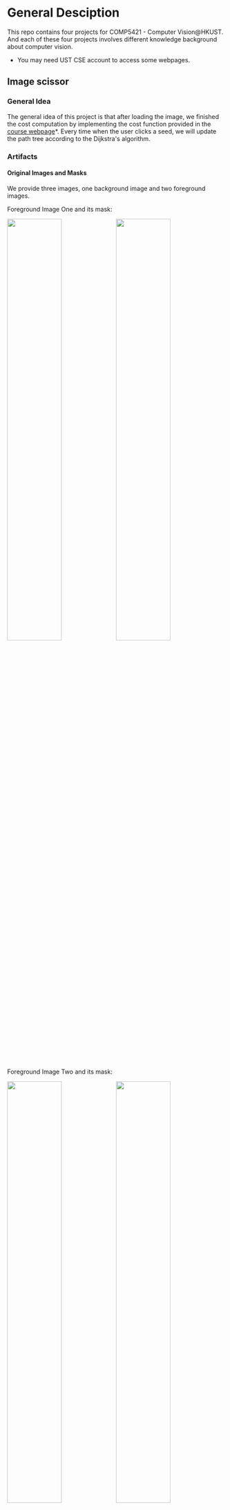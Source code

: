 # General Desciption

This repo contains four projects for COMP5421 - Computer Vision@HKUST. And each of these four projects involves different knowledge background about computer vision.

* You may need UST CSE account to access some webpages.

## Image scissor

### General Idea

The general idea of this project is that after loading the image, we finished the cost computation by implementing the cost function provided in the [course webpage](https://course.cse.ust.hk/comp5421/Password_Only/projects/iscissor/index.html)*. Every time when the user clicks a seed, we will update the path tree according to the Dijkstra's algorithm.

### Artifacts

#### Original Images and Masks

We provide three images, one background image and two foreground images.

Foreground Image One and its mask:

<img src = "./iScissor/artifact/girl.jpg" width = "50%" height = "50%"><img src = "./iScissor/artifact/girl_mask.png" width = "50%" height = "50%">

Foreground Image Two and its mask:

<img src = "./iScissor/artifact/sf.jpg" width = "50%" height = "50%"><img src = "./iScissor/artifact/sf_mask.png" width = "50%" height = "50%">

Background image:

<img src = "./iScissor/artifact/hkust.jpg" width = "50%" height = "50%">

#### Results

The result is cool!!!

<img src = "./iScissor/artifact/artifact.jpg" width = "50%" height = "50%">


### Bonus

We implemented two ```whistles``` for this project.

- SnapSeed

To snap the first seed near the edge, we find the nearest neighbor of the seed on the edge after the user clicks the first seed. We used ```CV::Canny``` to get the edge and then use ```L2 distance``` to meansure the space similarity. Update the position of the first seed each time when finding out a optimal point.

- Blurring

We include two gaussiFor blurring effect, and we use opencv Guassian filter. We adjust the Guassian filter kernel size and standard deviation to achieve different level of blurring effect. After opening the image, we could add this blurring effect using the interface of our IScissor.
	```Tool -> Gaussian 3*3```
    ```Tool -> Gaussian 5*5```
After click on these two buttons, the image will be blurred. We provide a sample with our school HKUST. You can see that different level of blurring effect has been achieved. Comparing two filters, we could see that larger kernel size induces stronger blurring effect. See pics.an blurring filters in the projects such that the user could apply anyone of them to compare the difference before and after blurring. ***Also we notice that if the blurring effect gets stronger, the cost gets lower.***

- Orignal Pic and its cost graph:

<img src = "./iScissor/blur/school.jpg" width = "50%" height = "50%"><img src = "./iScissor/blur/school_costgraph.png" width = "50%" height = "50%">

- Blurring with 3*3 gaussian filters

<img src = "./iScissor/blur/school_blur3.png" width = "50%" height = "50%"><img src = "./iScissor/blur/school_blur3_costgraph.png" width = "50%" height = "50%">

- Blurring with 5*5 gaussian filters


<img src = "./iScissor/blur/school_blur5.png" width = "50%" height = "50%"><img src = "./iScissor/blur/school_blur5_costgraph.png" width = "50%" height = "50%">

## Face detection
The course project of COMP5421 Computer Vision

### General Idea
The task given by this assignment is to implement a multi-scale sliding window face detector based on concepts presented in Dalal-Triggs 2005 and Viola-Jones 2001. The algorithm will be evaluated using a common benchmark for face detection (Caltech).

### Methodology

1. Use HOG descriptor to genearte positive face images with cell size 3
2. Horizontally flip face images, contrast original face images with darker faces images( img*0.8 ), use HOG descriptor to generate postive images from these images and add these images into the postive face samples
3. Use HOG descriptor to generate negative cropped images (50000 images) from the database
4. Train the linear SVM Classifier
5. For each test image, for each position at each scale in the image, create a window and run the classifier to determine whether or not there is a face at that location
6. Step 5 will result in many overlapping bounding boxes for the the same face, which must then be combined or suppressed into one final bounding box (non maximum suppression).

### Experiments and Results
We conducted several experiments to indentify the best approach to detect the face.

1. Cell Size 6, flip and contrast the faces, without hard negative mining

<img src = "./Face Detection/img/01_1.png" width = "33%" height = "33%"><img src = "./Face Detection/img/01_2.png" width = "33%" height = "33%"><img src = "./Face Detection/img/01_3.png" width = "33%" height = "33%">
++**The average accuracy is 0.840, and it is very quick.**++

2. Cell Size 3, flip and contrast the faces, without hard negative mining

<img src = "./Face Detection/img/02_1.png" width = "33%" height = "33%"><img src = "./Face Detection/img/02_2.png" width = "33%" height = "33%"><img src = "./Face Detection/img/02_3.png" width = "33%" height = "33%">
++**The average accuracy is 0.916, and it takes about 20 minutes.**++

3. Cell Size 3, without hard negative mining

<img src = "./Face Detection/img/03_1.png" width = "33%" height = "33%"><img src = "./Face Detection/img/03_2.png" width = "33%" height = "33%"><img src = "./Face Detection/img/03_3.png" width = "33%" height = "33%">
++**The average accuracy is 0.823, and it takes about 30-40 minutes.**++

4. Cell Size 3, flip and contrast the faces, with hard negative mining

<img src = "./Face Detection/img/04_1.png" width = "33%" height = "33%"><img src = "./Face Detection/img/04_2.png" width = "33%" height = "33%"><img src = "./Face Detection/img/04_3.png" width = "33%" height = "33%">
++**The average accuracy is 0.901, and it takes about 90 minutes.**++

### Discussion

1. Notice that when the cell size gets smaller, the HOG descriptor can persent more details about the gradient and edge direction at each pixel, which leads to higher accuracy.

2. With more negative samples, the accuracy can be improved a bit, but at the same time, the detection speed becomes slow.

3. When we horizontally flip face images and make images darker (i.e. add more positive training data), we can largley improve the accuracy since we found that some faces in very dark background could not be detected and some side faces can not be recognized.

### Bonus

#### Hard Negative Mining.
Train on the original datasets, collect images which are falsely detected as faces and add them into the negative samples. Retrain again.

#### Find and utilize alternative positive training data.
1. Horizontally Flip face images
2. Generate contrast images (image * 0.8)

#### Implement an interesting feature
Implement Local Binary Pattern (LBP). Instead of using HOG descriptor, we use LBP to extract features from images.


## Single view metrology

### Methodology
1. calculate the vanishing points by **Bob collins' algorithm**.
2. Calculate the Projective matrix, where the scales are computed with reference points and vanishing points
3. Use Homograph Matrix to get the texture map (for simplicity, we directly "hardcode" points this time)
4. Mark Interesing points and get 3D coordinates
<img src = "./SingleViewModeling/img/heightCal.png" width = "100%" height = "100%">

5. Generate VMRL


### Results

Source Image

<img src = "./SingleViewModeling/img/SVM1.jpg" width = "50%" height = "100%">

Texture Maps

<img src = "./SingleViewModeling/SingleViewModel/result/sony/xy_patch.jpg" width = "33%" height = "100%"><img src = "./SingleViewModeling/SingleViewModel/result/sony/yz_patch.jpg" width = "33%" height = "100%"><img src = "./SingleViewModeling/SingleViewModel/result/sony/xz_patch.jpg" width = "33%" height = "100%">

Results

<img src = "./SingleViewModeling/img/1.png" width = "50%" height = "100%">

Source Image

<img src = "./SingleViewModeling/img/SVM2.jpg" width = "50%" height = "100%">

Texture Maps

<img src = "./SingleViewModeling/SingleViewModel/result/jixin'sbox/xy_patch.jpg" width = "33%" height = "100%"><img src = "./SingleViewModeling/SingleViewModel/result/jixin'sbox/yz_patch.jpg" width = "33%" height = "100%"><img src = "./SingleViewModeling/SingleViewModel/result/jixin'sbox/xz_patch.jpg" width = "33%" height = "100%">

Results

<img src = "./SingleViewModeling/img/3.png" width = "50%" height = "100%">

Source Image

<img src = "./SingleViewModeling/img/rubik.jpg" width = "50%" height = "100%">

Texture Maps

<img src = "./SingleViewModeling/SingleViewModel/result/rubik/corner1.bmp" width = "33%" height = "100%"><img src = "./SingleViewModeling/SingleViewModel/result/rubik/corner2.bmp" width = "33%" height = "100%"><img src = "./SingleViewModeling/SingleViewModel/result/rubik/corner3.bmp" width = "33%" height = "100%">
<img src = "./SingleViewModeling/SingleViewModel/result/rubik/face_corner.bmp" width = "33%" height = "100%"><img src = "./SingleViewModeling/SingleViewModel/result/rubik/left_top.png" width = "33%" height = "100%"><img src = "./SingleViewModeling/SingleViewModel/result/rubik/face_mid.bmp" width = "33%" height = "100%">


Results

<img src = "./SingleViewModeling/img/2.png" width = "50%" height = "100%">

Source Image

<img src = "./SingleViewModeling/SingleViewModel/result/painting/painting.jpg" width = "50%" height = "100%">

Texture Maps

<img src = "./SingleViewModeling/SingleViewModel/result/painting/deskleftside.jpg" width = "33%" height = "100%"><img src = "./SingleViewModeling/SingleViewModel/result/painting/rightleg.jpg" width = "33%" height = "100%"><img src = "./SingleViewModeling/SingleViewModel/result/painting/leftlegfront.jpg" width = "33%" height = "100%">
<img src = "./SingleViewModeling/SingleViewModel/result/painting/deskrightslant.jpg" width = "33%" height = "100%"><img src = "./SingleViewModeling/SingleViewModel/result/painting/deskrightside.jpg" width = "33%" height = "100%"><img src = "./SingleViewModeling/SingleViewModel/result/painting/Hxy_image.jpg" width = "33%" height = "100%">


Results

<img src = "./SingleViewModeling/img/4.png" width = "50%" height = "100%">


## Multiple view modeling
In this part, we include five examples to demonstrate the multiple view modeling.

example 02

<img src = "./Dense-Photometric-Stereo/img/02/1.png" width = "50%" height = "100%"><img src = "./Dense-Photometric-Stereo/img/02/3.png" width = "50%" height = "100%"><img src = "./Dense-Photometric-Stereo/img/02/2.png" width = "50%" height = "100%"><img src = "./Dense-Photometric-Stereo/img/02/4.png" width = "50%" height = "100%">

example 03

<img src = "./Dense-Photometric-Stereo/img/03/1.png" width = "50%" height = "100%"><img src = "./Dense-Photometric-Stereo/img/03/2.png" width = "50%" height = "100%"><img src = "./Dense-Photometric-Stereo/img/03/3.png" width = "50%" height = "100%"><img src = "./Dense-Photometric-Stereo/img/03/4.png" width = "50%" height = "100%">

example 04

<img src = "./Dense-Photometric-Stereo/img/04/1.png" width = "50%" height = "100%"><img src = "./Dense-Photometric-Stereo/img/04/2.png" width = "50%" height = "100%"><img src = "./Dense-Photometric-Stereo/img/04/3.png" width = "50%" height = "100%"><img src = "./Dense-Photometric-Stereo/img/04/4.png" width = "50%" height = "100%">

example 05

<img src = "./Dense-Photometric-Stereo/img/05/1.png" width = "50%" height = "100%"><img src = "./Dense-Photometric-Stereo/img/05/2.png" width = "50%" height = "100%"><img src = "./Dense-Photometric-Stereo/img/05/3.png" width = "50%" height = "100%"><img src = "./Dense-Photometric-Stereo/img/05/4.png" width = "50%" height = "100%">

example 06

<img src = "./Dense-Photometric-Stereo/img/06/1.png" width = "50%" height = "100%"><img src = "./Dense-Photometric-Stereo/img/06/2.png" width = "50%" height = "100%"><img src = "./Dense-Photometric-Stereo/img/06/3.png" width = "50%" height = "100%"><img src = "./Dense-Photometric-Stereo/img/06/4.png" width = "50%" height = "100%">

example 07

<img src = "./Dense-Photometric-Stereo/img/07/1.png" width = "50%" height = "100%"><img src = "./Dense-Photometric-Stereo/img/07/2.png" width = "50%" height = "100%"><img src = "./Dense-Photometric-Stereo/img/07/3.png" width = "50%" height = "100%"><img src = "./Dense-Photometric-Stereo/img/07/4.png" width = "50%" height = "100%">

example 08

<img src = "./Dense-Photometric-Stereo/img/08/1.png" width = "50%" height = "100%"><img src = "./Dense-Photometric-Stereo/img/08/2.png" width = "50%" height = "100%"><img src = "./Dense-Photometric-Stereo/img/08/3.png" width = "50%" height = "100%"><img src = "./Dense-Photometric-Stereo/img/08/4.png" width = "50%" height = "100%">

example 09

<img src = "./Dense-Photometric-Stereo/img/09/1.png" width = "50%" height = "100%"><img src = "./Dense-Photometric-Stereo/img/09/2.png" width = "50%" height = "100%"><img src = "./Dense-Photometric-Stereo/img/09/3.png" width = "50%" height = "100%"><img src = "./Dense-Photometric-Stereo/img/09/4.png" width = "50%" height = "100%">

example 10

<img src = "./Dense-Photometric-Stereo/img/10/1.png" width = "50%" height = "100%"><img src = "./Dense-Photometric-Stereo/img/10/2.png" width = "50%" height = "100%"><img src = "./Dense-Photometric-Stereo/img/10/3.png" width = "50%" height = "100%"><img src = "./Dense-Photometric-Stereo/img/10/4.png" width = "50%" height = "100%">
